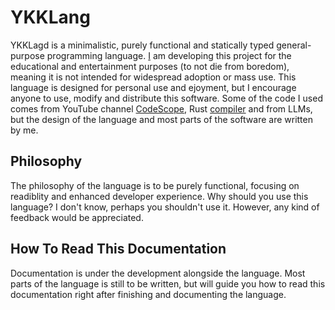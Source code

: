 # YKKLang

YKKLagd is a minimalistic, purely functional and statically typed general-purpose programming language. [I](https://github.com/ykk2b) am developing this project for the educational and entertainment purposes (to not die from boredom), meaning it is not intended for widespread adoption or mass use. This language is designed for personal use and ejoyment, but I encourage anyone to use, modify and distribute this software. Some of the code I used comes from YouTube channel [CodeScope](https://www.youtube.com/@codescope6903), Rust [compiler](https://github.com/ykk2b/rust/tree/master/compiler) and from LLMs, but the design of the language and most parts of the software are written by me.

## Philosophy

The philosophy of the language is to be purely functional, focusing on readiblity and enhanced developer experience. Why should you use this language? I don't know, perhaps you shouldn't use it. However, any kind of feedback would be appreciated.

## How To Read This Documentation

Documentation is under the development alongside the language. Most parts of the language is still to be written, but will guide you how to read this documentation right after finishing and documenting the language.